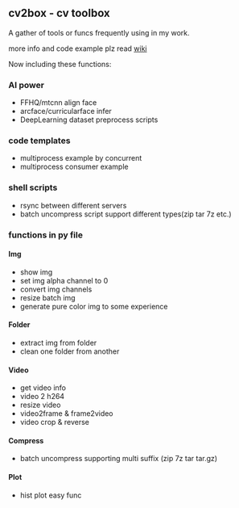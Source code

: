 ## cv2box - cv toolbox

A gather of tools or funcs frequently using in my work.

more info and code example plz read [wiki](https://github.com/ykk648/cv2box/wiki)

Now including these functions:

### AI power

- FFHQ/mtcnn align face
- arcface/curricularface infer
- DeepLearning dataset preprocess scripts

### code templates

- multiprocess example by concurrent
- multiprocess consumer example

### shell scripts

- rsync between different servers
- batch uncompress script support different types(zip tar 7z etc.)

### functions in py file

#### Img

- show img
- set img alpha channel to 0
- convert img channels
- resize batch img
- generate pure color img to some experience

#### Folder

- extract img from folder
- clean one folder from another

#### Video

- get video info
- video 2 h264
- resize video
- video2frame & frame2video
- video crop & reverse

#### Compress

- batch uncompress supporting multi suffix (zip 7z tar tar.gz)

#### Plot

- hist plot easy func